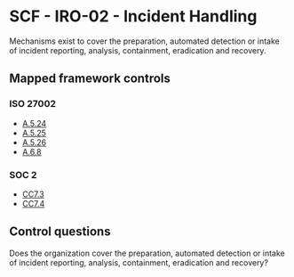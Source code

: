 # SCF - IRO-02 - Incident Handling
Mechanisms exist to cover the preparation, automated detection or intake of incident reporting, analysis, containment, eradication and recovery.
## Mapped framework controls
### ISO 27002
- [A.5.24](../iso27002/a-5.md#a524)
- [A.5.25](../iso27002/a-5.md#a525)
- [A.5.26](../iso27002/a-5.md#a526)
- [A.6.8](../iso27002/a-6.md#a68)
  
### SOC 2
- [CC7.3](../soc2/cc73.md)
- [CC7.4](../soc2/cc74.md)
  
## Control questions
Does the organization cover the preparation, automated detection or intake of incident reporting, analysis, containment, eradication and recovery?
  